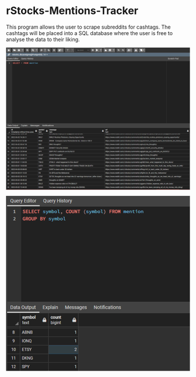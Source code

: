 # rStocks-Mentions-Tracker

This program allows the user to scrape subreddits for cashtags. The cashtags will be placed into a SQL database where the user is free to analyse the data to their liking. 

![pgAdmin4 Example](rStocks-PostgreSQL-example.png)


![pgAdmin4 Example](rStocks-count-example.png)
